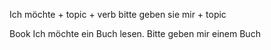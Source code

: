 Ich möchte + topic + verb
bitte geben sie mir + topic

Book 
Ich möchte ein Buch lesen.
Bitte geben mir einem Buch